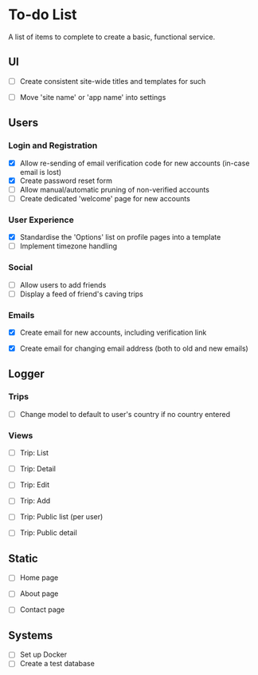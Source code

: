 # To-do List
A list of items to complete to create a basic, functional service.

## UI
- [ ] Create consistent site-wide titles and templates for such
- [ ] Move 'site name' or 'app name' into settings


## Users
### Login and Registration
- [X] Allow re-sending of email verification code for new accounts (in-case email is lost)
- [X] Create password reset form
- [ ] Allow manual/automatic pruning of non-verified accounts
- [ ] Create dedicated 'welcome' page for new accounts

### User Experience
- [X] Standardise the 'Options' list on profile pages into a template
- [ ] Implement timezone handling

### Social
- [ ] Allow users to add friends
- [ ] Display a feed of friend's caving trips

### Emails
- [X] Create email for new accounts, including verification link
- [X] Create email for changing email address (both to old and new emails)


## Logger
### Trips
- [ ] Change model to default to user's country if no country entered

### Views
- [ ] Trip: List
- [ ] Trip: Detail
- [ ] Trip: Edit
- [ ] Trip: Add
- [ ] Trip: Public list (per user)
- [ ] Trip: Public detail


## Static
- [ ] Home page
- [ ] About page
- [ ] Contact page


## Systems
- [ ] Set up Docker
- [ ] Create a test database
